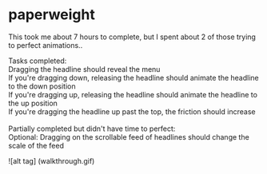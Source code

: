paperweight
===========
This took me about 7 hours to complete, but I spent about 2 of those trying to perfect animations..

Tasks completed:</br>
Dragging the headline should reveal the menu</br>
If you're dragging down, releasing the headline should animate the headline to the down position</br>
If you're dragging up, releasing the headline should animate the headline to the up position</br>
If you're dragging the headline up past the top, the friction should increase</br>
</br>
Partially completed but didn't have time to perfect:</br>
Optional: Dragging on the scrollable feed of headlines should change the scale of the feed</br>


![alt tag] (walkthrough.gif)
